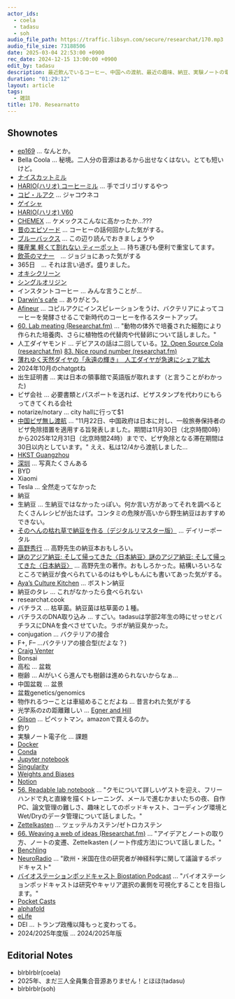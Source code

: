 ```yaml
---
actor_ids:
  - coela
  - tadasu
  - soh
audio_file_path: https://traffic.libsyn.com/secure/researchat/170.mp3 
audio_file_size: 73188506
date: 2025-03-04 22:53:00 +0900
rec_date: 2024-12-15 13:00:00 +0900
edit_by: tadasu
description: 最近飲んでいるコーヒー、中国への渡航、最近の趣味、納豆、実験ノートの電子化について話しました。
duration: "01:29:12"
layout: article
tags:
  - 雑談
title: 170. Researnatto
---
```


## Shownotes
- [ep169](https://researchat.fm/episode/169) ... なんとか。
- Bella Coola ... 秘境。二人分の音源はあるから出せなくはない。とても短いけど。 
- [ナイスカットミル](https://www.amazon.co.jp/dp/B08BTSNJZH?tag=researchatf04-22)
- [HARIO(ハリオ) コーヒーミル](https://www.amazon.co.jp/dp/B0CSD4FZ6D?tag=researchatf04-22) ... 手でゴリゴリするやつ
- [コピ・ルアク](https://ja.wikipedia.org/wiki/%E3%82%B3%E3%83%94%E3%83%BB%E3%83%AB%E3%82%A2%E3%82%AF) ... ジャコウネコ
- [ゲイシャ](https://www.keycoffee.co.jp/shallwedrip/coffeeknowledge/about-geisha-coffee/)
- [HARIO(ハリオ) V60](https://www.amazon.co.jp/dp/B0CW124PLT?tag=researchatf04-22)
- [CHEMEX](https://www.amazon.co.jp/dp/B01JAO343Q?tag=researchatf04-22) ... ケメックスこんなに高かったか...???
- [昔のエピソード](https://researchat.fm/episode/12) ... コーヒーの話何回かした気がする。
- [ブルーバックス](https://www.amazon.co.jp/dp/B01C3P4G8G?tag=researchatf04-22) ... この辺り読んでおきましょうや
- [曙産業 軽くて割れない ティーポット](https://www.amazon.co.jp/dp/B01MTFMVUD?tag=researchatf04-22) ... 持ち運びも便利で重宝してます。
- [飲茶のマナー](https://togetter.com/li/1130804)　... ジョジョにあった気がする
- 365日　... それは言い過ぎ。盛りました。
- [オキシクリーン](https://www.amazon.co.jp/dp/B09GWB7PYC?tag=researchatf04-22)
- [シングルオリジン](https://www.thecoffeeshop.jp/magazine/brewguide/%E3%82%B7%E3%83%B3%E3%82%B0%E3%83%AB%E3%82%AA%E3%83%AA%E3%82%B8%E3%83%B3%E3%82%B3%E3%83%BC%E3%83%92%E3%83%BC%E3%81%A8%E3%81%AF%E3%81%AA%E3%81%AB%E3%81%8B/)
- インスタントコーヒー ... みんな言うことが...
- [Darwin's cafe](https://www.thecrimson.com/article/2022/11/15/darwins-ltd-close-all-locations/) ... ありがとう。
- [Afineur](https://www.afineur.com/) ... コピルアクにインスピレーションをうけ、バクテリアによってコーヒーを発酵させるこで新時代のコーヒーを作るスタートアップ。
- [60. Lab meating (Researchat.fm)](https://researchat.fm/episode/60) ... "動物の体外で培養された細胞により作られた培養肉、さらに植物性の代替肉や代替卵について話しました。"
- 人工ダイヤモンド ... デビアスの話は二回している。[12. Open Source Cola (researchat.fm)](https://researchat.fm/episode/12) [83. Nice round number (researchat.fm)](https://researchat.fm/episode/83)
- [薄れゆく天然ダイヤの「永遠の輝き」　人工ダイヤが急速にシェア拡大](https://forbesjapan.com/articles/detail/74267)
- 2024年10月のchatgptね
- 出生証明書 ... 実は日本の領事館で英語版が取れます（と言うことがわかった)
- ビザ会社 ... 必要書類とパスポートを送れば、ビザスタンプを代わりにもらってきてくれる会社
- notarize/notary ... city hallに行って$1
- [中国ビザ無し渡航](https://www.cn.emb-japan.go.jp/itpr_ja/00_001345.html) ... "11月22日、中国政府は日本に対し、一般旅券保持者のビザ免除措置を適用する旨発表しました。期間は11月30日（北京時間0時）から2025年12月31日（北京時間24時）までで、ビザ免除となる滞在期間は30日以内としています。" ええ、私は12/4から渡航しました...
- [HKST Guangzhou](https://www.hkust-gz.edu.cn/)
- [深圳](https://ja.wikipedia.org/wiki/%E6%B7%B1%E5%9C%B3%E5%B8%82) ... 写真たくさんある
- BYD 
- Xiaomi
- Tesla ... 全然走ってなかった
- 納豆
- 生納豆 ... 生納豆ではなかったっぽい。何か言い方があってそれを調べるとたくさんレシピが出たはず。コンタミの危険が高いから野生納豆はおすすめできない。
- [そのへんの枯れ草で納豆を作る（デジタルリマスター版）](https://dailyportalz.jp/kiji/180302202208) ... デイリーポータル
- [高野秀行](https://ja.wikipedia.org/wiki/%E9%AB%98%E9%87%8E%E7%A7%80%E8%A1%8C_(%E3%83%8E%E3%83%B3%E3%83%95%E3%82%A3%E3%82%AF%E3%82%B7%E3%83%A7%E3%83%B3%E4%BD%9C%E5%AE%B6)) ... 高野先生の納豆本おもしろい。
- [謎のアジア納豆: そして帰ってきた〈日本納豆〉謎のアジア納豆: そして帰ってきた〈日本納豆〉](https://www.amazon.co.jp/dp/4103400714?tag=researchatf04-22) ... 高野先生の著作。おもしろかった。結構いろいろなところで納豆が食べられているのはもやしもんにも書いてあった気がする。
- [Aya’s Culture Kitchen](https://ayasculture.com/) ... ボストン納豆
- 納豆のタレ ... これがなかったら食べられない
- researchat.cook
- バチラス ... 枯草菌。納豆菌は枯草菌の１種。
- バチラスのDNA取り込み ... すごい。tadasuは学部2年生の時にせっせとバチラスにDNAを食べさせていた。ラボが納豆臭かった。
- conjugation ... バクテリアの接合
- F+, F– ...バクテリアの接合型(だよな？)
- [Craig Venter](https://en.wikipedia.org/wiki/Craig_Venter)
- Bonsai
- 高松 ... 盆栽
- 樹齢 ... AIがいくら進んでも樹齢は進められないからなぁ...
- 中国盆栽 ... 盆景
- 盆栽genetics/genomics
- 物作れるつーことは車組めることだよね ... 昔言われた気がする
- 光学系のzの距離難しい ... [Egner and Hill](https://link.springer.com/chapter/10.1007/978-0-387-45524-2_20)
- [Gilson](https://www.amazon.co.jp/dp/B09KMTMGR5?tag=researchatf04-22) ... ピペットマン。amazonで買えるのか。
- 釣り　
- 実験ノート電子化 ... 課題
- [Docker](https://www.docker.com/)
- [Conda](https://anaconda.org/anaconda/conda)
- [Jupyter notebook](https://jupyter.org/)
- [Singularity](https://docs.sylabs.io/guides/3.0/user-guide/build_a_container.html)
- [Weights and Biases](https://wandb.ai/site/)
- [Notion](https://www.notion.com/)
- [56. Readable lab notebook](https://researchat.fm/episode/56) ... "クモについて詳しいゲストを迎え、フリーハンドで丸と直線を描くトレーニング、メールで進むかまいたちの夜、自作PC、論文管理の難しさ、趣味としてのポッドキャスト、コーディング環境とWet/Dryのデータ管理について話しました。"
- [Zettelkasten](https://en.wikipedia.org/wiki/Zettelkasten) ... ツェッテルカステン/ゼトロカステン
- [66. Weaving a web of ideas (Researchat.fm)](https://researchat.fm/episode/66) ... "アイデアとノートの取り方、ノートの変遷、Zettelkasten (ノート作成方法)について話しました。"
- [Benchling](https://www.benchling.com/)
- [NeuroRadio](https://neuroradio.tokyo/) ... "欧州・米国在住の研究者が神経科学に関して議論するポッドキャスト"
- [バイオステーションポッドキャスト Biostation Podcast](https://open.spotify.com/show/6K4x1QCF1FqXM3o9kFB6rE) ... "バイオステーションポッドキャストは研究やキャリア選択の裏側を可視化することを目指します。"
- [Pocket Casts](https://pocketcasts.com/)
- [alphafold](https://alphafold.ebi.ac.uk/)
- [eLife](https://elifesciences.org/)
- DEI ... トランプ政権以降もっと変わってる。
- 2024/2025年度版 ... 2024/2025年版

## Editorial Notes
- blrblrblr(coela)
- 2025年、まだ三人全員集合音源ありません！とほほ(tadasu)
- blrblrblr(soh)
